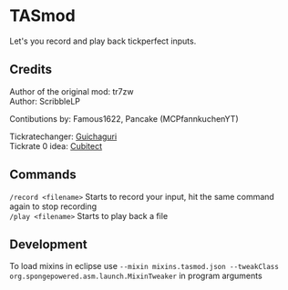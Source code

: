﻿# TASmod  
Let's you record and play back tickperfect inputs.  
  ## Credits  
  Author of the original mod: tr7zw  
  Author: ScribbleLP  
    
  Contibutions by: Famous1622, Pancake (MCPfannkuchenYT)
    
   Tickratechanger: [Guichaguri](https://github.com/Guichaguri/TickrateChanger)   
   Tickrate 0 idea: [Cubitect](https://github.com/Cubitect/Cubitick)
  ## Commands  
  `/record <filename>` Starts to record your input, hit the same command again to stop recording  
  `/play <filename>` Starts to  play back a file  
  
## Development
To load mixins in eclipse use `--mixin mixins.tasmod.json --tweakClass org.spongepowered.asm.launch.MixinTweaker` in program arguments  

